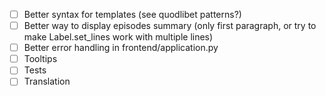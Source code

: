 - [ ] Better syntax for templates (see quodlibet patterns?)
- [ ] Better way to display episodes summary (only first paragraph, or try to make Label.set_lines work with multiple lines)
- [ ] Better error handling in frontend/application.py
- [ ] Tooltips
- [ ] Tests
- [ ] Translation
